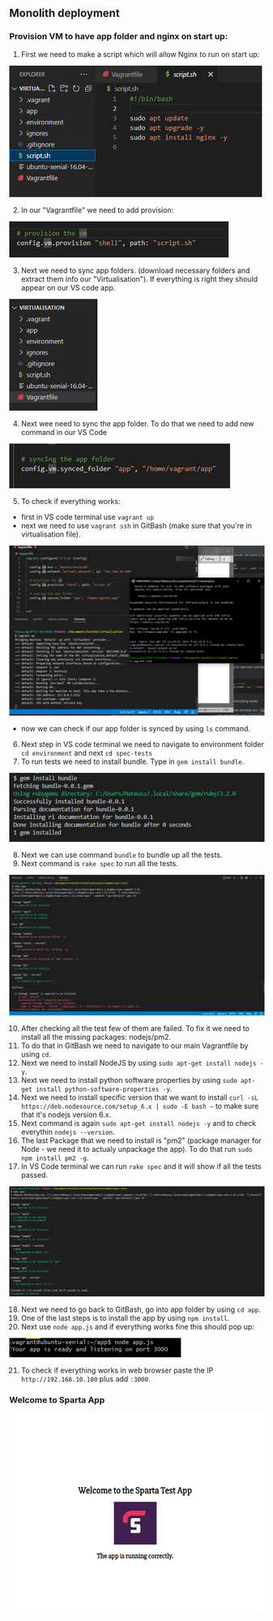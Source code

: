 Monolith deployment
-

### Provision VM to have app folder and nginx on start up:
1. First we need to make a script which will allow Nginx to run on start up:

![script_2.png](files%2Fscript_2.png)

2. In our "Vagrantfile" we need to add provision:

![provision.png](files%2Fprovision.png)

3. Next we need to sync app folders. (download necessary folders and
extract them info our "Virtualisation"). If everything is right
they should appear on our VS code app.

![files_added.png](files%2Ffiles_added.png)

4. Next wee need to sync the app folder. To do that we need
to add new command in our VS Code

![syncing.png](files%2Fsyncing.png)

5. To check if everything works:
- first in VS code terminal use `vagrant up`
- next we need to use `vagrant ssh` in GitBash (make sure that you're in virtualisation file).

![vagrant_ssh.png](files%2Fvagrant_ssh.png)

- now we can check if our app folder is synced by using `ls` command.

6. Next step in VS code terminal we need to navigate to environment folder 
`cd environment` and next `cd spec-tests`
7. To run tests we need to install bundle. Type in `gem install bundle`.

![gem_installed.png](files%2Fgem_installed.png)

8. Next we can use command `bundle` to bundle up all the tests.
9. Next command is `rake spec` to run all the tests.

![rake_spec.png](files%2Frake_spec.png)

10. After checking all the test few of them are failed. To fix it we need to
install all the missing packages: nodejs/pm2.
11. To do that in GitBash we need to navigate to our main Vagrantfile by using `cd`.
12. Next we need to install NodeJS by using `sudo apt-get install nodejs -y`.
13. Next we need to install python software properties by using `sudo apt-get install python-software-properties -y`.
14. Next we need to install specific version that we want to install `curl -sL https://deb.nodesource.com/setup_6.x | sudo -E bash –`
to make sure that it's nodejs version 6.x.
15. Next command is again `sudo apt-get install nodejs -y` and to check everythin  `nodejs --version`.
16. The last Package that we need to install is "pm2" (package manager for Node - we need it to actualy unpackage the app).
To do that run `sudo npm install pm2 -g`.
17. In VS Code terminal we can run `rake spec` and it will show if all the tests passed.

![tests_passed.png](files%2Ftests_passed.png)

18. Next we need to go back to GitBash, go into app folder by using `cd app`.
19. One of the last steps is to install the app by using `npm install`.
20. Next use `node app.js` and if everything works fine this should pop up:

![port_3000.png](files%2Fport_3000.png)

21. To check if everything works in web browser paste the IP `http://192.168.10.100` plus add `:3000`.

### Welcome to Sparta App

![welcome.png](files%2Fwelcome.png)